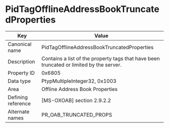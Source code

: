 # PidTagOfflineAddressBookTruncatedProperties

| Key | Value |
|---|---|
| Canonical name | PidTagOfflineAddressBookTruncatedProperties |
| Description | Contains a list of the property tags that have been truncated or limited by the server. |
| Property ID | 0x6805 |
| Data type | PtypMultipleInteger32, 0x1003 |
| Area | Offline Address Book Properties |
| Defining reference | [MS-OXOAB] section 2.9.2.2 |
| Alternate names | PR_OAB_TRUNCATED_PROPS |
